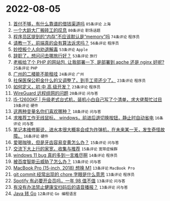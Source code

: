 # 2022-08-05

1. [首付不够，有什么靠谱的借钱渠道吗](https://www.v2ex.com/t/870798) `85条评论` `上海`
1. [一个大龄大厂搬砖工的叹息](https://www.v2ex.com/t/870825) `80条评论` `职场话题`
1. [程序员区提到的“内存”不应该默认是“memory”吗](https://www.v2ex.com/t/870855) `74条评论` `程序员`
1. [请教一下，前端真的会有算法诉求吗？](https://www.v2ex.com/t/870826) `56条评论` `程序员`
1. [妙控板个人向劝退解毒](https://www.v2ex.com/t/870807) `53条评论` `Apple`
1. [辞职了，想问问去哪旅行好？](https://www.v2ex.com/t/870834) `53条评论` `旅行`
1. [老板给了个 PHP 的网站包, 让我部署一下, 是部署到 apche 还是 nginx 好呢?](https://www.v2ex.com/t/870894) `25条评论` `PHP`
1. [广州的二楼能不能租哇](https://www.v2ex.com/t/870794) `24条评论` `广州`
1. [社保医保公积金什么的又调整了，到手工资还少了。](https://www.v2ex.com/t/870878) `23条评论` `程序员`
1. [如何定义，初 中 高 级开发？](https://www.v2ex.com/t/870818) `23条评论` `程序员`
1. [WireGuard 远程组网的问题](https://www.v2ex.com/t/870792) `20条评论` `问与答`
1. [I5-12600KF | 升级老式台式机，装机小白自己写了个清单，求大佬帮忙过目](https://www.v2ex.com/t/870873) `19条评论` `硬件`
1. [这两种变量名你们喜欢哪种？](https://www.v2ex.com/t/870886) `18条评论` `问与答`
1. [求推荐工作无线鼠标， windows，前进后退切换按钮，静止时自动省电](https://www.v2ex.com/t/870877) `16条评论` `问与答`
1. [笔记本维修厮说，进水本很大概率会成为炸弹机，在未来某一天，发生奇怪故障。](https://www.v2ex.com/t/870799) `16条评论` `硬件`
1. [爱喝咖啡，但是牙齿容易变黄怎么办？](https://www.v2ex.com/t/870870) `15条评论` `问与答`
1. [交流下大上行的家宽，收集与推荐](https://www.v2ex.com/t/870861) `15条评论` `宽带症候群`
1. [windows 11 bug 真的多到一言难尽啊](https://www.v2ex.com/t/870816) `14条评论` `程序员`
1. [被百度智能云威胁了怎么办？](https://www.v2ex.com/t/870854) `13条评论` `问与答`
1. [MacBook Pro (15-inch, 2018) 想换 M1](https://www.v2ex.com/t/870846) `13条评论` `MacBook Pro`
1. [git commit 经常出现的 chore 字眼是什么意思](https://www.v2ex.com/t/870808) `13条评论` `程序员`
1. [Spotify 有必要开会员吗，一年 98 值不值](https://www.v2ex.com/t/870803) `13条评论` `问与答`
1. [有没有办法禁止健康宝扫码后的语音播报？](https://www.v2ex.com/t/870776) `13条评论` `问与答`
1. [Java 转 Go](https://www.v2ex.com/t/870824) `12条评论` `Go 编程语言`
